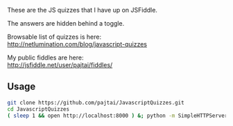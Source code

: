 These are the JS quizzes that I have up on JSFiddle.  

The answers are hidden behind a toggle.

Browsable list of quizzes is here:  
http://netlumination.com/blog/javascript-quizzes  

My public fiddles are here:  
http://jsfiddle.net/user/pajtai/fiddles/  

## Usage

```bash
git clone https://github.com/pajtai/JavascriptQuizzes.git
cd JavascriptQuizzes
( sleep 1 && open http://localhost:8000 ) &; python -m SimpleHTTPServer
```
